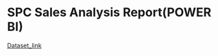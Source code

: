 # SPC Sales Analysis Report(POWER BI)
[Dataset_link](https://docs.google.com/spreadsheets/d/1G0euwXXu7gWYtBXqSzmPF0su-BSHCrNj/edit?usp=sharing&ouid=102708454383812534267&rtpof=true&sd=true)
